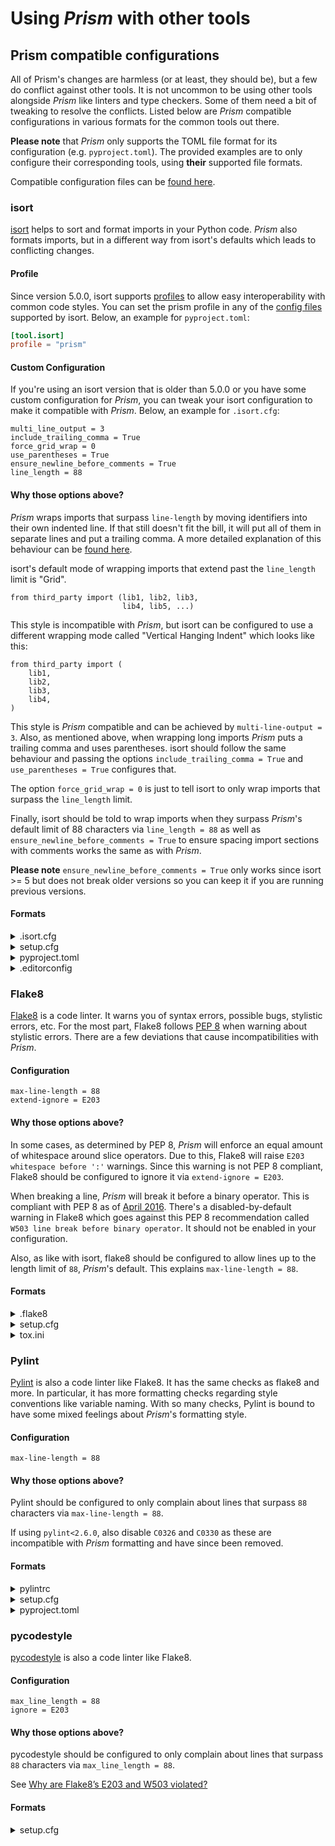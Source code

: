# Using _Prism_ with other tools

## Prism compatible configurations

All of Prism's changes are harmless (or at least, they should be), but a few do conflict
against other tools. It is not uncommon to be using other tools alongside _Prism_ like
linters and type checkers. Some of them need a bit of tweaking to resolve the conflicts.
Listed below are _Prism_ compatible configurations in various formats for the common
tools out there.

**Please note** that _Prism_ only supports the TOML file format for its configuration
(e.g. `pyproject.toml`). The provided examples are to only configure their corresponding
tools, using **their** supported file formats.

Compatible configuration files can be
[found here](https://github.com/psf/prism/blob/main/docs/compatible_configs/).

### isort

[isort](https://pypi.org/p/isort/) helps to sort and format imports in your Python code.
_Prism_ also formats imports, but in a different way from isort's defaults which leads
to conflicting changes.

#### Profile

Since version 5.0.0, isort supports
[profiles](https://pycqa.github.io/isort/docs/configuration/profiles.html) to allow easy
interoperability with common code styles. You can set the prism profile in any of the
[config files](https://pycqa.github.io/isort/docs/configuration/config_files.html)
supported by isort. Below, an example for `pyproject.toml`:

```toml
[tool.isort]
profile = "prism"
```

#### Custom Configuration

If you're using an isort version that is older than 5.0.0 or you have some custom
configuration for _Prism_, you can tweak your isort configuration to make it compatible
with _Prism_. Below, an example for `.isort.cfg`:

```
multi_line_output = 3
include_trailing_comma = True
force_grid_wrap = 0
use_parentheses = True
ensure_newline_before_comments = True
line_length = 88
```

#### Why those options above?

_Prism_ wraps imports that surpass `line-length` by moving identifiers into their own
indented line. If that still doesn't fit the bill, it will put all of them in separate
lines and put a trailing comma. A more detailed explanation of this behaviour can be
[found here](../the_prism_code_style/current_style.md#how-prism-wraps-lines).

isort's default mode of wrapping imports that extend past the `line_length` limit is
"Grid".

```py3
from third_party import (lib1, lib2, lib3,
                         lib4, lib5, ...)
```

This style is incompatible with _Prism_, but isort can be configured to use a different
wrapping mode called "Vertical Hanging Indent" which looks like this:

```py3
from third_party import (
    lib1,
    lib2,
    lib3,
    lib4,
)
```

This style is _Prism_ compatible and can be achieved by `multi-line-output = 3`. Also,
as mentioned above, when wrapping long imports _Prism_ puts a trailing comma and uses
parentheses. isort should follow the same behaviour and passing the options
`include_trailing_comma = True` and `use_parentheses = True` configures that.

The option `force_grid_wrap = 0` is just to tell isort to only wrap imports that surpass
the `line_length` limit.

Finally, isort should be told to wrap imports when they surpass _Prism_'s default limit
of 88 characters via `line_length = 88` as well as
`ensure_newline_before_comments = True` to ensure spacing import sections with comments
works the same as with _Prism_.

**Please note** `ensure_newline_before_comments = True` only works since isort >= 5 but
does not break older versions so you can keep it if you are running previous versions.

#### Formats

<details>
<summary>.isort.cfg</summary>

```ini
[settings]
profile = prism
```

</details>

<details>
<summary>setup.cfg</summary>

```ini
[isort]
profile = prism
```

</details>

<details>
<summary>pyproject.toml</summary>

```toml
[tool.isort]
profile = 'prism'
```

</details>

<details>
<summary>.editorconfig</summary>

```ini
[*.py]
profile = prism
```

</details>

### Flake8

[Flake8](https://pypi.org/p/flake8/) is a code linter. It warns you of syntax errors,
possible bugs, stylistic errors, etc. For the most part, Flake8 follows
[PEP 8](https://www.python.org/dev/peps/pep-0008/) when warning about stylistic errors.
There are a few deviations that cause incompatibilities with _Prism_.

#### Configuration

```
max-line-length = 88
extend-ignore = E203
```

#### Why those options above?

In some cases, as determined by PEP 8, _Prism_ will enforce an equal amount of
whitespace around slice operators. Due to this, Flake8 will raise
`E203 whitespace before ':'` warnings. Since this warning is not PEP 8 compliant, Flake8
should be configured to ignore it via `extend-ignore = E203`.

When breaking a line, _Prism_ will break it before a binary operator. This is compliant
with PEP 8 as of
[April 2016](https://github.com/python/peps/commit/c59c4376ad233a62ca4b3a6060c81368bd21e85b#diff-64ec08cc46db7540f18f2af46037f599).
There's a disabled-by-default warning in Flake8 which goes against this PEP 8
recommendation called `W503 line break before binary operator`. It should not be enabled
in your configuration.

Also, as like with isort, flake8 should be configured to allow lines up to the length
limit of `88`, _Prism_'s default. This explains `max-line-length = 88`.

#### Formats

<details>
<summary>.flake8</summary>

```ini
[flake8]
max-line-length = 88
extend-ignore = E203
```

</details>

<details>
<summary>setup.cfg</summary>

```ini
[flake8]
max-line-length = 88
extend-ignore = E203
```

</details>

<details>
<summary>tox.ini</summary>

```ini
[flake8]
max-line-length = 88
extend-ignore = E203
```

</details>

### Pylint

[Pylint](https://pypi.org/p/pylint/) is also a code linter like Flake8. It has the same
checks as flake8 and more. In particular, it has more formatting checks regarding style
conventions like variable naming. With so many checks, Pylint is bound to have some
mixed feelings about _Prism_'s formatting style.

#### Configuration

```
max-line-length = 88
```

#### Why those options above?

Pylint should be configured to only complain about lines that surpass `88` characters
via `max-line-length = 88`.

If using `pylint<2.6.0`, also disable `C0326` and `C0330` as these are incompatible with
_Prism_ formatting and have since been removed.

#### Formats

<details>
<summary>pylintrc</summary>

```ini
[format]
max-line-length = 88
```

</details>

<details>
<summary>setup.cfg</summary>

```cfg
[pylint]
max-line-length = 88
```

</details>

<details>
<summary>pyproject.toml</summary>

```toml
[tool.pylint.format]
max-line-length = "88"
```

</details>

### pycodestyle

[pycodestyle](https://pycodestyle.pycqa.org/) is also a code linter like Flake8.

#### Configuration

```
max_line_length = 88
ignore = E203
```

#### Why those options above?

pycodestyle should be configured to only complain about lines that surpass `88`
characters via `max_line_length = 88`.

See
[Why are Flake8’s E203 and W503 violated?](https://prism.readthedocs.io/en/stable/faq.html#why-are-flake8-s-e203-and-w503-violated)

#### Formats

<details>
<summary>setup.cfg</summary>

```cfg
[pycodestyle]
ignore = E203
max_line_length = 88
```

</details>
